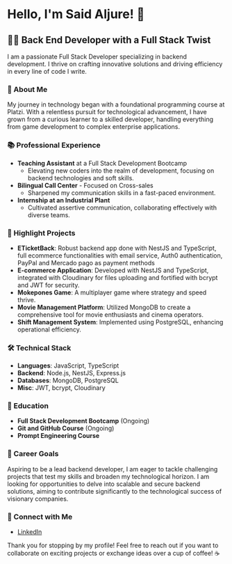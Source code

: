 # Hello, I'm Said Aljure! 👋

## 👨‍💻 Back End Developer with a Full Stack Twist

I am a passionate Full Stack Developer specializing in backend development. I thrive on crafting innovative solutions and driving efficiency in every line of code I write.

### 🚀 About Me
My journey in technology began with a foundational programming course at Platzi. With a relentless pursuit for technological advancement, I have grown from a curious learner to a skilled developer, handling everything from game development to complex enterprise applications.

### 📚 Professional Experience
- **Teaching Assistant** at a Full Stack Development Bootcamp
  - Elevating new coders into the realm of development, focusing on backend technologies and soft skills.
- **Bilingual Call Center** - Focused on Cross-sales
  - Sharpened my communication skills in a fast-paced environment.
- **Internship at an Industrial Plant**
  - Cultivated assertive communication, collaborating effectively with diverse teams.

### 🌟 Highlight Projects
- **ETicketBack**: Robust backend app done with NestJS and TypeScript, full ecommerce functionalities with email service, Auth0 authentication, PayPal and Mercado pago as payment methods 
- **E-commerce Application**: Developed with NestJS and TypeScript, integrated with Cloudinary for files uploading and fortified with bcrypt and JWT for security.
- **Mokepones Game**: A multiplayer game where strategy and speed thrive.
- **Movie Management Platform**: Utilized MongoDB to create a comprehensive tool for movie enthusiasts and cinema operators.
- **Shift Management System**: Implemented using PostgreSQL, enhancing operational efficiency.

### 🛠️ Technical Stack
- **Languages**: JavaScript, TypeScript
- **Backend**: Node.js, NestJS, Express.js
- **Databases**: MongoDB, PostgreSQL
- **Misc**: JWT, bcrypt, Cloudinary

### 📖 Education
- **Full Stack Development Bootcamp** (Ongoing)
- **Git and GitHub Course** (Ongoing)
- **Prompt Engineering Course**


### 🎯 Career Goals
Aspiring to be a lead backend developer, I am eager to tackle challenging projects that test my skills and broaden my technological horizon. I am looking for opportunities to delve into scalable and secure backend solutions, aiming to contribute significantly to the technological success of visionary companies.

### 🤝 Connect with Me
- [LinkedIn](www.linkedin.com/in/webdeveloper-saljure)

Thank you for stopping by my profile! Feel free to reach out if you want to collaborate on exciting projects or exchange ideas over a cup of coffee! ☕



